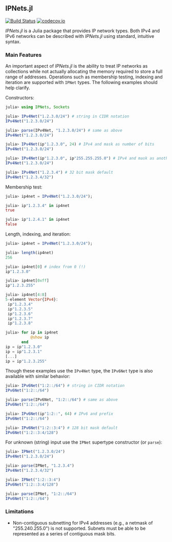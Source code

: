 ## IPNets.jl
[![Build Status](https://travis-ci.org/JuliaWeb/IPNets.jl.svg?branch=master)](https://travis-ci.org/JuliaWeb/IPNets.jl)
[![codecov.io](http://codecov.io/github/JuliaWeb/IPNets.jl/coverage.svg?branch=master)](http://codecov.io/github/JuliaWeb/IPNets.jl?branch=master)


*IPNets.jl* is a Julia package that provides IP network types. Both IPv4 and IPv6
networks can be described with *IPNets.jl* using standard, intuitive syntax.


### Main Features

An important aspect of *IPNets.jl* is the ability to treat IP networks as
collections while not actually allocating the memory required to store a full
range of addresses. Operations such as membership testing, indexing and iteration
are supported with `IPNet` types. The following examples should
help clarify.

Constructors:
```julia
julia> using IPNets, Sockets

julia> IPv4Net("1.2.3.0/24") # string in CIDR notation
IPv4Net("1.2.3.0/24")

julia> parse(IPv4Net, "1.2.3.0/24") # same as above
IPv4Net("1.2.3.0/24")

julia> IPv4Net(ip"1.2.3.0", 24) # IPv4 and mask as number of bits
IPv4Net("1.2.3.0/24")

julia> IPv4Net(ip"1.2.3.0", ip"255.255.255.0") # IPv4 and mask as another IPv4
IPv4Net("1.2.3.0/24")

julia> IPv4Net("1.2.3.4") # 32 bit mask default
IPv4Net("1.2.3.4/32")
```

Membership test:
```julia
julia> ip4net = IPv4Net("1.2.3.0/24");

julia> ip"1.2.3.4" in ip4net
true

julia> ip"1.2.4.1" in ip4net
false
```

Length, indexing, and iteration:
```julia
julia> ip4net = IPv4Net("1.2.3.0/24");

julia> length(ip4net)
256

julia> ip4net[0] # index from 0 (!)
ip"1.2.3.0"

julia> ip4net[0xff]
ip"1.2.3.255"

julia> ip4net[4:8]
5-element Vector{IPv4}:
 ip"1.2.3.4"
 ip"1.2.3.5"
 ip"1.2.3.6"
 ip"1.2.3.7"
 ip"1.2.3.8"

julia> for ip in ip4net
           @show ip
       end
ip = ip"1.2.3.0"
ip = ip"1.2.3.1"
[...]
ip = ip"1.2.3.255"
```

Though these examples use the `IPv4Net` type, the `IPv6Net` type is also available with similar behavior:
```julia
julia> IPv6Net("1:2::/64") # string in CIDR notation
IPv6Net("1:2::/64")

julia> parse(IPv6Net, "1:2::/64") # same as above
IPv6Net("1:2::/64")

julia> IPv6Net(ip"1:2::", 64) # IPv6 and prefix
IPv6Net("1:2::/64")

julia> IPv6Net("1:2::3:4") # 128 bit mask default
IPv6Net("1:2::3:4/128")
```


For unknown (string) input use the `IPNet` supertype constructor (or `parse`):
```julia
julia> IPNet("1.2.3.0/24")
IPv4Net("1.2.3.0/24")

julia> parse(IPNet, "1.2.3.4")
IPv4Net("1.2.3.4/32")

julia> IPNet("1:2::3:4")
IPv6Net("1:2::3:4/128")

julia> parse(IPNet, "1:2::/64")
IPv6Net("1:2::/64")
```


### Limitations
- Non-contiguous subnetting for IPv4 addresses (e.g., a netmask of "255.240.255.0")
is not supported. Subnets must be able to be represented as a series of contiguous mask bits.
